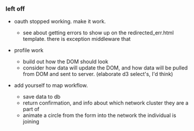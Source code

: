 ### left off

- oauth stopped working. make it work.
    - see about getting errors to show up on the redirected_err.html template. there is exception middleware that 

- profile work
    - build out how the DOM should look
    - consider how data will update the DOM, and how data will be pulled from DOM and sent to server. (elaborate d3 select's, I'd think)

- add yourself to map workflow.
    - save data to db
    - return confirmation, and info about which network cluster they are a part of
    - animate a circle from the form into the network the individual is joining